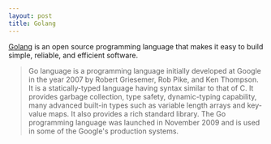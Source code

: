 ```yaml
---
layout: post
title: Golang
---
```


[Golang](https://golang.org) is an open source programming language that makes it easy to build simple, reliable, and efficient software.

  > Go language is a programming language initially developed at Google in the year 2007 by Robert Griesemer, Rob Pike, and Ken Thompson. It is a statically-typed language having syntax similar to that of C. It provides garbage collection, type safety, dynamic-typing capability, many advanced built-in types such as variable length arrays and key-value maps. It also provides a rich standard library. The Go programming language was launched in November 2009 and is used in some of the Google's production systems.

<!-- [Setup](docs/setup) -->